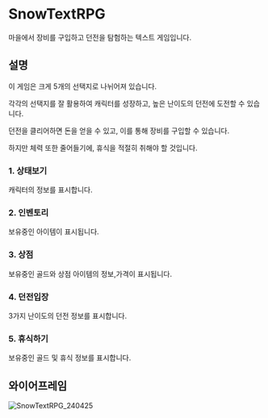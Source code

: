 # SnowTextRPG
마을에서 장비를 구입하고 던전을 탐험하는 텍스트 게임입니다.

## 설명
이 게임은 크게 5개의 선택지로 나뉘어져 있습니다.

각각의 선택지를 잘 활용하여 캐릭터를 성장하고, 높은 난이도의 던전에 도전할 수 있습니다.

던전을 클리어하면 돈을 얻을 수 있고, 이를 통해 장비를 구입할 수 있습니다.

하지만 체력 또한 줄어들기에, 휴식을 적절히 취해야 할 것입니다.

### 1. 상태보기
캐릭터의 정보를 표시합니다.

### 2. 인벤토리
보유중인 아이템이 표시됩니다.

### 3. 상점
보유중인 골드와 상점 아이템의 정보,가격이 표시됩니다.

### 4. 던전입장
3가지 난이도의 던전 정보를 표시합니다.

### 5. 휴식하기
보유중인 골드 및 휴식 정보를 표시합니다.

## 와이어프레임
![SnowTextRPG_240425](https://github.com/snowdolf/SnowTextRPG/assets/156879693/7e2e0820-ee6d-4e32-94ce-a255b78b65d2)
